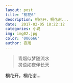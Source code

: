```yaml
---  
layout: post
title: "桐花6"
description: 桐花开，桐花谢...
date:  2017-02-05 18:22:12
categories: 小说
img: img02.jpg
color: '006666'
author: 夜雨
---  
```


>青烟似梦随流水  
>灵语如夜伴长天  

桐花开，桐花谢...